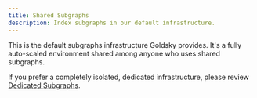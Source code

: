 ```yaml
---
title: Shared Subgraphs
description: Index subgraphs in our default infrastructure.
---
```


This is the default subgraphs infrastructure Goldsky provides. It's a fully auto-scaled environment shared among anyone who uses shared subgraphs.

If you prefer a completely isolated, dedicated infrastructure, please review [Dedicated Subgraphs](/subgraphs/dedicated-subgraphs).
